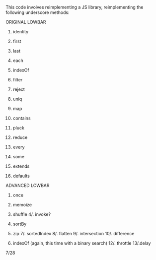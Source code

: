 This code involves reimplementing a JS library, reimplementing the following underscore methods:

ORIGINAL LOWBAR
1. identity
2. first
3. last
4. each
5. indexOf
6. filter
7. reject
8. uniq
9. map
10. contains

11. pluck
12. reduce
13. every
14. some
15. extends
16. defaults

ADVANCED LOWBAR
1. once
2. memoize
3. shuffle
4/. invoke?
5. sortBy
6. zip
7/. sortedIndex
8/. flatten
9/. intersection
10/. difference

11. indexOf (again, this time with a binary search)
12/. throttle
13/.delay

7/28